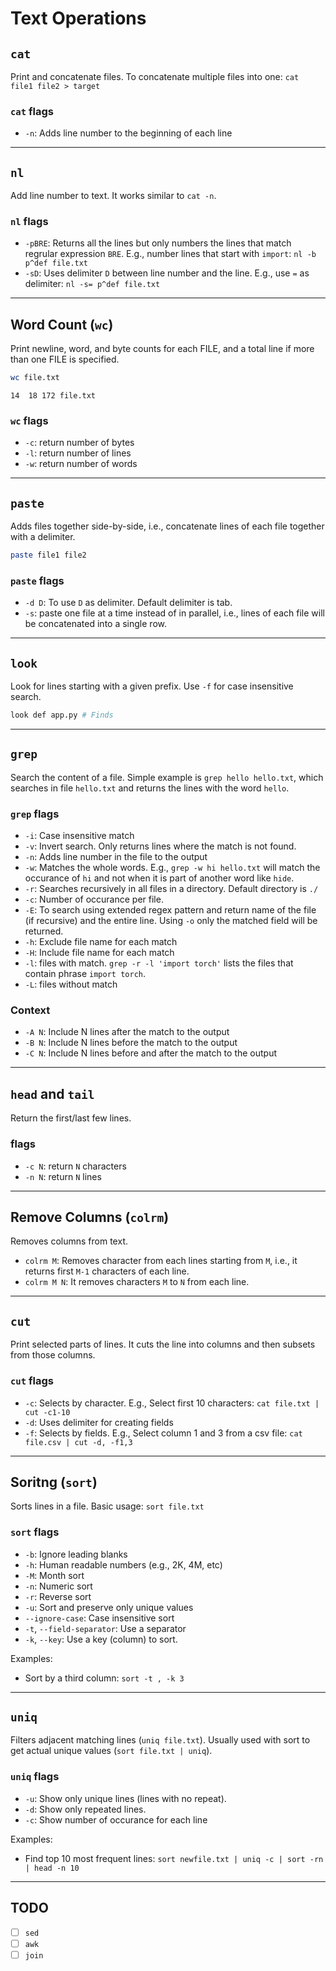 # Text Operations

## `cat`

Print and concatenate files.
To concatenate multiple files into one: `cat file1 file2 > target`

### `cat` flags

- `-n`: Adds line number to the beginning of each line

---

## `nl`

Add line number to text. It works similar to `cat -n`.

### `nl` flags

- `-pBRE`: Returns all the lines but only numbers the lines that match regrular expression `BRE`. E.g., number lines that start with `import`: `nl -b p^def file.txt`
- `-sD`: Uses delimiter `D` between line number and the line. E.g., use `=` as delimiter: `nl -s= p^def file.txt`

---

## Word Count (`wc`)

Print newline, word, and byte counts for each FILE, and a total line if
more than one FILE is specified.

```bash
wc file.txt
```

```console
14  18 172 file.txt
```

### `wc` flags

- `-c`: return number of bytes
- `-l`: return number of lines
- `-w`: return number of words

---

## `paste`

Adds files together side-by-side, i.e., concatenate lines of each file together with a delimiter.

```bash
paste file1 file2
```

### `paste` flags

- `-d D`: To use `D` as delimiter. Default delimiter is tab.
- `-s`: paste one file at a time instead of in parallel, i.e., lines of each file will be concatenated into a single row.

---

## `look`

Look for lines starting with a given prefix. Use `-f` for case insensitive search.

```bash
look def app.py # Finds
```

---

## `grep`

Search the content of a file. Simple example is `grep hello hello.txt`, which searches in file `hello.txt` and returns the lines with the word `hello`.

### `grep` flags

- `-i`: Case insensitive match
- `-v`: Invert search. Only returns lines where the match is not found.
- `-n`: Adds line number in the file to the output
- `-w`: Matches the whole words. E.g., `grep -w hi hello.txt` will match the occurance of `hi` and not when it is part of another word like `hide`.
- `-r`: Searches recursively in all files in a directory. Default directory is `./`
- `-c`: Number of occurance per file.
- `-E`: To search using extended regex pattern and return name of the file (if recursive) and the entire line. Using `-o` only the matched field will be returned.
- `-h`: Exclude file name for each match
- `-H`: Include file name for each match
- `-l`: files with match. `grep -r -l 'import torch'` lists the files that contain phrase `import torch`.
- `-L`: files without match

### Context

- `-A N`: Include N lines after the match to the output
- `-B N`: Include N lines before the match to the output
- `-C N`: Include N lines before and after the match to the output

---

## `head` and `tail`

Return the first/last few lines.

### flags

- `-c N`: return `N` characters
- `-n N`: return `N` lines

---

## Remove Columns (`colrm`)

Removes columns from text.

- `colrm M`: Removes character from each lines starting from `M`, i.e., it returns first `M-1` characters of each line.
- `colrm M N`: It removes characters `M` to `N` from each line.

---

## `cut`

Print selected parts of lines. It cuts the line into columns and then subsets from those columns.

### `cut` flags

- `-c`: Selects by character. E.g., Select first 10 characters: `cat file.txt | cut -c1-10`
- `-d`: Uses delimiter for creating fields
- `-f`: Selects by fields. E.g., Select column 1 and 3 from a csv file: `cat file.csv | cut -d, -f1,3`

---

## Soritng (`sort`)

Sorts lines in a file. Basic usage: `sort file.txt`

### `sort` flags

- `-b`: Ignore leading blanks
- `-h`: Human readable numbers (e.g., 2K, 4M, etc)
- `-M`: Month sort
- `-n`: Numeric sort
- `-r`: Reverse sort
- `-u`: Sort and preserve only unique values
- `--ignore-case`: Case insensitive sort
- `-t`, `--field-separator`: Use a separator
- `-k`, `--key`: Use a key (column) to sort.

Examples:

- Sort by a third column: `sort -t , -k 3`

---

## `uniq`

Filters adjacent matching lines (`uniq file.txt`). Usually used with sort to get actual unique values (`sort file.txt | uniq`).

### `uniq` flags

- `-u`: Show only unique lines (lines with no repeat).
- `-d`: Show only repeated lines.
- `-c`: Show number of occurance for each line

Examples:

- Find top 10 most frequent lines: `sort newfile.txt | uniq -c | sort -rn | head -n 10`

---

## TODO

- [ ] `sed`
- [ ] `awk`
- [ ] `join`
